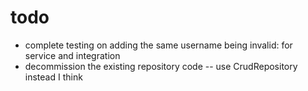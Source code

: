 # todo

* complete testing on adding the same username being invalid: for service and integration 
* decommission the existing repository code -- use CrudRepository instead I think
